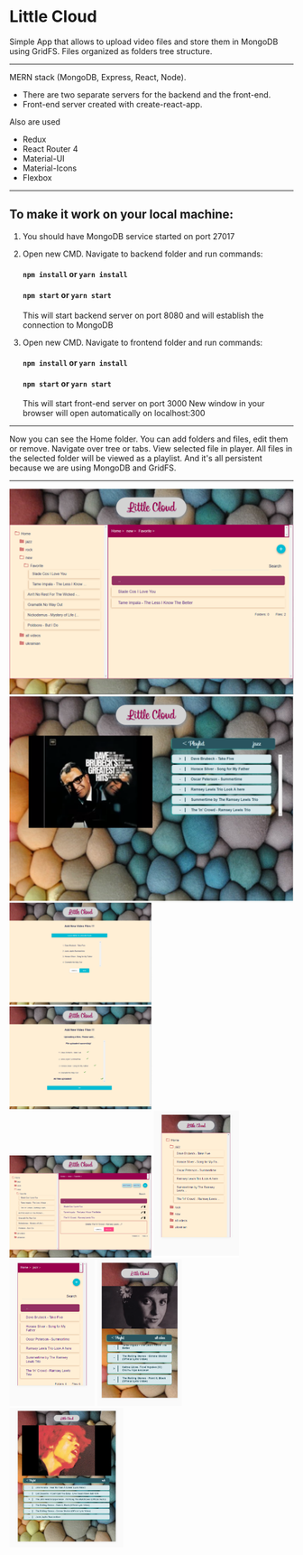 # Little Cloud

Simple App that allows to upload video files and store them in MongoDB using GridFS. Files organized as folders tree structure. 

---

MERN stack (MongoDB, Express, React, Node). 

* There are two separate servers for the backend and the front-end. 
* Front-end server created with create-react-app.

Also are used 
* Redux 
* React Router 4 
* Material-UI
* Material-Icons
* Flexbox
---

## To make it work on your local machine:

1. You should have MongoDB service started on port 27017


2. Open new CMD. Navigate to backend folder and run commands:
      #### `npm install` or `yarn install` 
      #### `npm start` or `yarn start`
    This will start backend server on port 8080 and will establish the connection to MongoDB
    
    
3. Open new CMD. Navigate to frontend folder and run commands:
      #### `npm install` or `yarn install` 
      #### `npm start` or `yarn start`
    This will start front-end server on port 3000 New window in your browser will open automatically on localhost:300
    
---

Now you can see the Home folder. You can add folders and files, edit them or remove. 
Navigate over tree or tabs. View selected file in player. All files in the selected folder will be viewed as a playlist.
And it's all persistent because we are using MongoDB and GridFS.

---

<img src="readme-img/folder-view.png" />

<img src="readme-img/player.png" />

<img src="readme-img/select-files.png" width="50%" />

<img src="readme-img/upload-succes.png" width="50%" />

<img src="readme-img/folder-view-delete.png" width="50%" />

<img src="readme-img/mobile-folder-tree.png" width="30%" />

<img src="readme-img/mobile-folder-view.png" width="30%" />

<img src="readme-img/mobile-player.png" width="30%" />

<img src="readme-img/mobile-wide-player.png" width="40%" />
